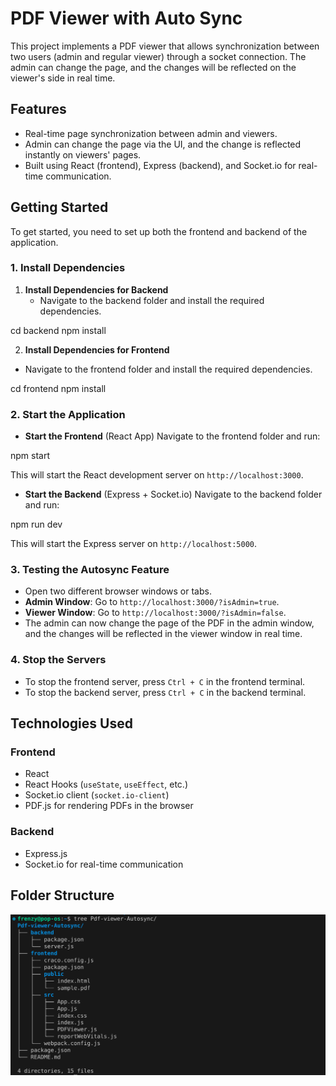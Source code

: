 # PDF Viewer with Auto Sync

This project implements a PDF viewer that allows synchronization between two users (admin and regular viewer) through a socket connection. The admin can change the page, and the changes will be reflected on the viewer's side in real time.

## Features

- Real-time page synchronization between admin and viewers.
- Admin can change the page via the UI, and the change is reflected instantly on viewers' pages.
- Built using React (frontend), Express (backend), and Socket.io for real-time communication.

## Getting Started

To get started, you need to set up both the frontend and backend of the application.

### 1. Install Dependencies

1. **Install Dependencies for Backend**
   - Navigate to the backend folder and install the required dependencies.

cd backend
npm install

2. **Install Dependencies for Frontend**
- Navigate to the frontend folder and install the required dependencies.

cd frontend
npm install

### 2. Start the Application

- **Start the Frontend** (React App)
Navigate to the frontend folder and run:

npm start

This will start the React development server on `http://localhost:3000`.

- **Start the Backend** (Express + Socket.io)
Navigate to the backend folder and run:

npm run dev

This will start the Express server on `http://localhost:5000`.

### 3. Testing the Autosync Feature

- Open two different browser windows or tabs.
- **Admin Window**: Go to `http://localhost:3000/?isAdmin=true`.
- **Viewer Window**: Go to `http://localhost:3000/?isAdmin=false`.
- The admin can now change the page of the PDF in the admin window, and the changes will be reflected in the viewer window in real time.

### 4. Stop the Servers

- To stop the frontend server, press `Ctrl + C` in the frontend terminal.
- To stop the backend server, press `Ctrl + C` in the backend terminal.

## Technologies Used

### Frontend

- React
- React Hooks (`useState`, `useEffect`, etc.)
- Socket.io client (`socket.io-client`)
- PDF.js for rendering PDFs in the browser

### Backend

- Express.js
- Socket.io for real-time communication

## Folder Structure

![alt text](image.png)
